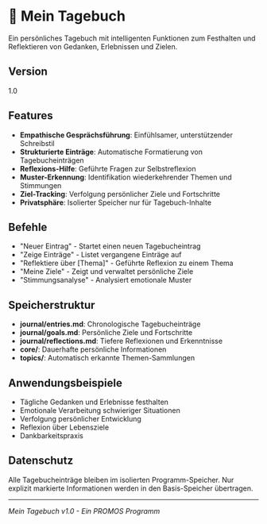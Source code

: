 # 📓 Mein Tagebuch

Ein persönliches Tagebuch mit intelligenten Funktionen zum Festhalten und Reflektieren von Gedanken, Erlebnissen und Zielen.

## Version
1.0

## Features
- **Empathische Gesprächsführung**: Einfühlsamer, unterstützender Schreibstil
- **Strukturierte Einträge**: Automatische Formatierung von Tagebucheinträgen
- **Reflexions-Hilfe**: Geführte Fragen zur Selbstreflexion
- **Muster-Erkennung**: Identifikation wiederkehrender Themen und Stimmungen
- **Ziel-Tracking**: Verfolgung persönlicher Ziele und Fortschritte
- **Privatsphäre**: Isolierter Speicher nur für Tagebuch-Inhalte

## Befehle
- "Neuer Eintrag" - Startet einen neuen Tagebucheintrag
- "Zeige Einträge" - Listet vergangene Einträge auf
- "Reflektiere über [Thema]" - Geführte Reflexion zu einem Thema
- "Meine Ziele" - Zeigt und verwaltet persönliche Ziele
- "Stimmungsanalyse" - Analysiert emotionale Muster

## Speicherstruktur
- **journal/entries.md**: Chronologische Tagebucheinträge
- **journal/goals.md**: Persönliche Ziele und Fortschritte
- **journal/reflections.md**: Tiefere Reflexionen und Erkenntnisse
- **core/**: Dauerhafte persönliche Informationen
- **topics/**: Automatisch erkannte Themen-Sammlungen

## Anwendungsbeispiele
- Tägliche Gedanken und Erlebnisse festhalten
- Emotionale Verarbeitung schwieriger Situationen
- Verfolgung persönlicher Entwicklung
- Reflexion über Lebensziele
- Dankbarkeitspraxis

## Datenschutz
Alle Tagebucheinträge bleiben im isolierten Programm-Speicher. Nur explizit markierte Informationen werden in den Basis-Speicher übertragen.

---
*Mein Tagebuch v1.0 - Ein PROMOS Programm*